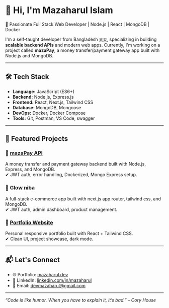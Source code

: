 # 👋 Hi, I'm Mazaharul Islam

🚀 Passionate Full Stack Web Developer | Node.js | React | MongoDB | Docker

I'm a self-taught developer from Bangladesh 🇧🇩, specializing in building **scalable backend APIs** and modern web apps. Currently, I'm working on a project called **mazaPay**, a money transfer/payment gateway app built with Node.js and MongoDB.

---

## 🛠️ Tech Stack

- **Language:** JavaScript (ES6+)
- **Backend:** Node.js, Express.js
- **Frontend:** React, Next.js, Tailwind CSS
- **Database:** MongoDB, Mongoose
- **DevOps:** Docker, Docker Compose
- **Tools:** Git, Postman, VS Code, swagger

---

## 📂 Featured Projects

### 🔗 [mazaPay API](https://github.com/devmazaharul/mazaPay)
A money transfer and payment gateway backend built with Node.js, Express, and MongoDB.  
✔ JWT auth, error handling, Dockerized, Mongo Express setup.

### 🔗 [Glow niba](https://github.com/devmazaharul/glowniba)
A full-stack e-commerce app built with next.js app router, tailwind css, and MongoDB.  
✔ JWT auth, admin dashboard, product management.

### 🔗 [Portfolio Website](https://github.com/mazaharul/my-portfolio)
Personal responsive portfolio built with React + Tailwind CSS.  
✔ Clean UI, project showcase, dark mode.

---



## 📬 Let's Connect

- 🌐 Portfolio: [mazaharul.dev](https://newmazaharul.vercel.app)
- 💼 LinkedIn: [linkedin.com/in/mazaharul](https://www.linkedin.com/in/mazaharul-islam-0948a333a)
- 📧 Email: devmazaharul@gmail.com

---

_“Code is like humor. When you have to explain it, it’s bad.” – Cory House_

